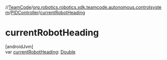 //[TeamCode](../../../index.md)/[org.robotics.robotics.xdk.teamcode.autonomous.controlsystem](../index.md)/[PIDController](index.md)/[currentRobotHeading](current-robot-heading.md)

# currentRobotHeading

[androidJvm]\
var [currentRobotHeading](current-robot-heading.md): [Double](https://kotlinlang.org/api/latest/jvm/stdlib/kotlin/-double/index.html)
